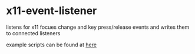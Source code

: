 # x11-event-listener
listens for x11 focues change and key press/release events and writes them to connected listeners

example scripts can be found at [here](https://github.com/jogi1/x11-event-listener-scripts)
